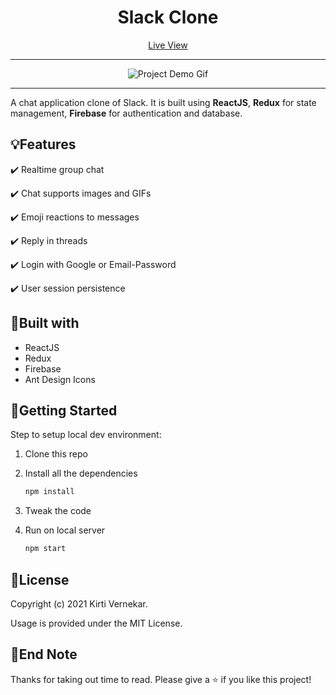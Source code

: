 <h1 align="center">Slack Clone</h1>

<p align="center"><a href="" target="blank">Live View</a></p>
<hr />
<div align="center" autoplay={true} muted={true} loop={true} object-fit="cover">

![Project Demo Gif]()

</div>

<hr />

<p align="left"> A chat application clone of Slack. It is built using <strong>ReactJS</strong>, <strong>Redux</strong> for state management, <strong>Firebase</strong> for authentication and database.</p>


## :bulb:Features

:heavy_check_mark: Realtime group chat

:heavy_check_mark: Chat supports images and GIFs

:heavy_check_mark: Emoji reactions to messages

:heavy_check_mark: Reply in threads

:heavy_check_mark: Login with Google or Email-Password

:heavy_check_mark: User session persistence


## :hammer:Built with

- ReactJS
- Redux
- Firebase
- Ant Design Icons


## :checkered_flag:Getting Started

Step to setup local dev environment:

1. Clone this repo
2. Install all the dependencies

   ```bash
   npm install
   ```

3. Tweak the code
4. Run on local server

   ```bash
   npm start
   ```


## :page_facing_up:License

Copyright (c) 2021 Kirti Vernekar.

Usage is provided under the MIT License.


## :wave:End Note

Thanks for taking out time to read. Please give a :star: if you like this project!
